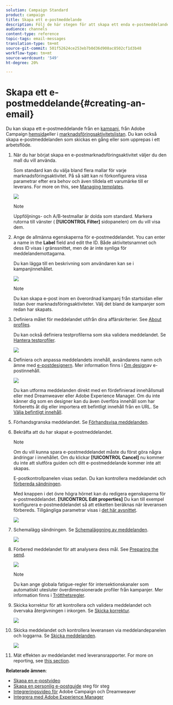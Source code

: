 ```yaml
---
solution: Campaign Standard
product: campaign
title: Skapa ett e-postmeddelande
description: Följ de här stegen för att skapa ett enda e-postmeddelande i Adobe Campaign.
audience: channels
content-type: reference
topic-tags: email-messages
translation-type: tm+mt
source-git-commit: 501f52624ce253eb7b0d36d908ac8502cf1d3b48
workflow-type: tm+mt
source-wordcount: '549'
ht-degree: 20%

---
```



# Skapa ett e-postmeddelande{#creating-an-email}

Du kan skapa ett e-postmeddelande från en [kampanj](../../start/using/marketing-activities.md#creating-a-marketing-activity), från Adobe Campaign [hemsida](../../start/using/interface-description.md#home-page)eller i [marknadsföringsaktivitetslistan](../../start/using/marketing-activities.md#about-marketing-activities). Du kan också skapa e-postmeddelanden som skickas en gång eller som upprepas i ett arbetsflöde.

1. När du har börjat skapa en e-postmarknadsföringsaktivitet väljer du den mall du vill använda.

   Som standard kan du välja bland flera mallar för varje marknadsföringsaktivitet. På så sätt kan ni förkonfigurera vissa parametrar efter era behov och även tilldela ett varumärke till er leverans. For more on this, see [Managing templates](../../start/using/marketing-activity-templates.md).

   ![](assets/email_creation_1.png)

   >[!NOTE]
   >
   >Uppföljnings- och A/B-testmallar är dolda som standard. Markera rutorna till vänster ( **[!UICONTROL Filter]** sidopanelen) om du vill visa dem.

1. Ange de allmänna egenskaperna för e-postmeddelandet. You can enter a name in the **Label** field and edit the ID. Både aktivitetsnamnet och dess ID visas i gränssnittet, men de är inte synliga för meddelandemottagarna.

   Du kan lägga till en beskrivning som användaren kan se i kampanjinnehållet.

   ![](assets/email_creation_2.png)

   >[!NOTE]
   >
   >Du kan skapa e-post inom en överordnad kampanj från startsidan eller listan över marknadsföringsaktiviteter. Välj det bland de kampanjer som redan har skapats.

1. Definiera målet för meddelandet utifrån dina affärskriterier. See [About profiles](../../audiences/using/about-profiles.md).

   Du kan också definiera testprofilerna som ska validera meddelandet. Se [Hantera testprofiler](../../audiences/using/managing-test-profiles.md).

   ![](assets/email_creation_3.png)

1. Definiera och anpassa meddelandets innehåll, avsändarens namn och ämne med [e-postdesignern](../../designing/using/designing-content-in-adobe-campaign.md). Mer information finns i [Om design](../../designing/using/designing-content-in-adobe-campaign.md)av e-postinnehåll.

   ![](assets/email_creation_4.png)

   Du kan utforma meddelanden direkt med en fördefinierad innehållsmall eller med Dreamweaver eller Adobe Experience Manager. Om du inte känner dig som en designer kan du även överföra innehåll som har förberetts åt dig eller importera ett befintligt innehåll från en URL. Se [Välja befintligt innehåll](../../designing/using/using-existing-content.md).

1. Förhandsgranska meddelandet. Se [Förhandsvisa meddelanden](../../sending/using/previewing-messages.md).
1. Bekräfta att du har skapat e-postmeddelandet.

   >[!NOTE]
   >
   >Om du vill kunna spara e-postmeddelandet måste du först göra några ändringar i innehållet. Om du klickar **[!UICONTROL Cancel]** nu kommer du inte att slutföra guiden och ditt e-postmeddelande kommer inte att skapas.

   E-postkontrollpanelen visas sedan. Du kan kontrollera meddelandet och [förbereda sändningen](../../sending/using/preparing-the-send.md).

   Med knappen i det övre högra hörnet kan du redigera egenskaperna för e-postmeddelandet. **[!UICONTROL Edit properties]** Du kan till exempel konfigurera e-postmeddelandet så att etiketten beräknas när leveransen förbereds.  Tillgängliga parametrar visas i [det här avsnittet](../../administration/using/configuring-email-channel.md#list-of-email-properties).

   ![](assets/delivery_dashboard_2.png)

1. Schemalägg sändningen. Se [Schemaläggning av meddelanden](../../sending/using/about-scheduling-messages.md).

   ![](assets/delivery_planning.png)

1. Förbered meddelandet för att analysera dess mål. See [Preparing the send](../../sending/using/confirming-the-send.md).

   ![](assets/preparing_delivery_2.png)

   >[!NOTE]
   >
   >Du kan ange globala fatigue-regler för intersektionskanaler som automatiskt utesluter överdimensionerade profiler från kampanjer. Mer information finns i [Trötthetsregler](../../sending/using/fatigue-rules.md).

1. Skicka korrektur för att kontrollera och validera meddelandet och övervaka återgivningen i inkorgen. Se [Skicka korrektur](../../sending/using/sending-proofs.md).

   ![](assets/bat_select.png)

1. Skicka meddelandet och kontrollera leveransen via meddelandepanelen och loggarna. Se [Skicka meddelanden](../../sending/using/confirming-the-send.md).

   ![](assets/confirm_delivery.png)

1. Mät effekten av meddelandet med leveransrapporter. For more on reporting, see [this section](../../reporting/using/about-dynamic-reports.md).

**Relaterade ämnen**:

* [Skapa en e-postvideo](https://docs.adobe.com/content/help/en/campaign-learn/campaign-standard-tutorials/getting-started/create-email-from-homepage.html)
* [Skapa en personlig e-postguide](https://helpx.adobe.com/se/campaign/kb/acs-get-started-with-emails.html) steg för steg
* [Integreringsvideo för](https://docs.adobe.com/content/help/sv-SE/campaign-standard-learn/tutorials/designing-content/email-designer/dreamweaver-integration.html) Adobe Campaign och Dreamweaver
* [Integrera med Adobe Experience Manager](../../integrating/using/integrating-with-experience-manager.md)
